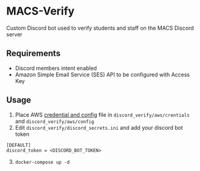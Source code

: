 # MACS-Verify

Custom Discord bot used to verify students and staff on the MACS Discord server 

## Requirements
* Discord members intent enabled
* Amazon Simple Email Service (SES) API to be configured with Access Key

## Usage
1. Place AWS [credential and config](https://boto3.amazonaws.com/v1/documentation/api/latest/guide/quickstart.html#configuration) file in `discord_verify/aws/crentials` and `discord_verify/aws/config`
2. Edit `discord_verify/discord_secrets.ini` and add your discord bot token
```
[DEFAULT]
discord_token = <DISCORD_BOT_TOKEN>
```
3. `docker-compose up -d`
